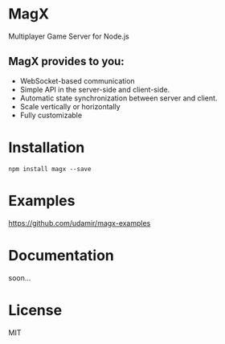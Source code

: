 # MagX

Multiplayer Game Server for Node.js

## MagX provides to you:
- WebSocket-based communication
- Simple API in the server-side and client-side.
- Automatic state synchronization between server and client.
- Scale vertically or horizontally
- Fully customizable

# Installation
```npm install magx --save```

# Examples
https://github.com/udamir/magx-examples

# Documentation
soon...

# License

MIT
